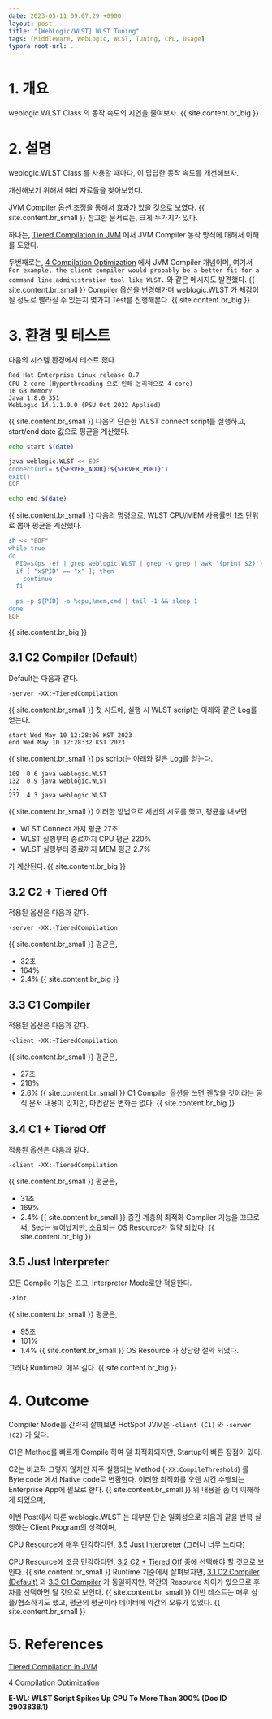 ```yaml
---
date: 2023-05-11 09:07:29 +0900
layout: post
title: "[WebLogic/WLST] WLST Tuning"
tags: [Middleware, WebLogic, WLST, Tuning, CPU, Usage]
typora-root-url: ..
---
```


# 1. 개요

weblogic.WLST Class 의 동작 속도의 지연을 줄여보자.
{{ site.content.br_big }}
# 2. 설명

weblogic.WLST Class 를 사용할 때마다, 이 답답한 동작 속도를 개선해보자.

개선해보기 위해서 여러 자료들을 찾아보았다.

JVM Compiler 옵션 조정을 통해서 효과가 있을 것으로 보였다.
{{ site.content.br_small }}
참고한 문서로는, 크게 두가지가 있다.

하나는, [Tiered Compilation in JVM](https://www.baeldung.com/jvm-tiered-compilation) 에서 JVM Compiler 동작 방식에 대해서 이해를 도왔다.

두번째로는, [4 Compilation Optimization](https://docs.oracle.com/javacomponents/jrockit-hotspot/migration-guide/comp-opt.htm#JRHMG117) 에서 JVM Compiler 개념이며, 여기서 `For example, the client compiler would probably be a better fit for a command line administration tool like WLST.` 와 같은 메시지도 발견했다.
{{ site.content.br_small }}
Compiler 옵션을 변경해가며 weblogic.WLST 가 체감이 될 정도로 빨라질 수 있는지 몇가지 Test를 진행해본다.
{{ site.content.br_big }}
# 3. 환경 및 테스트

다음의 시스템 환경에서 테스트 했다.

```
Red Hat Enterprise Linux release 8.7
CPU 2 core (Hyperthreading 으로 인해 논리적으로 4 core)
16 GB Memory
Java 1.8.0_351
WebLogic 14.1.1.0.0 (PSU Oct 2022 Applied)
```
{{ site.content.br_small }}
다음의 단순한 WLST connect script를 실행하고, start/end date 값으로 평균을 계산했다.

```sh
echo start $(date)

java weblogic.WLST << EOF
connect(url='${SERVER_ADDR}:${SERVER_PORT}')
exit()
EOF

echo end $(date)
```
{{ site.content.br_small }}
다음의 명령으로, WLST CPU/MEM 사용률만 1초 단위로 뽑아 평균을 계산했다.

```sh
sh << "EOF"
while true
do
  PID=$(ps -ef | grep weblogic.WLST | grep -v grep | awk '{print $2}')
  if [ "x$PID" == "x" ]; then
    continue
  fi
  
  ps -p ${PID} -o %cpu,%mem,cmd | tail -1 && sleep 1
done
EOF
```
{{ site.content.br_big }}
## 3.1 C2 Compiler (Default)

Default는 다음과 같다.

```
-server -XX:+TieredCompilation
```
{{ site.content.br_small }}
첫 시도에, 실행 시 WLST script는 아래와 같은 Log를 얻는다.

```
start Wed May 10 12:28:06 KST 2023
end Wed May 10 12:28:32 KST 2023
```
{{ site.content.br_small }}
ps script는 아래와 같은 Log를 얻는다.

```
109  0.6 java weblogic.WLST
132  0.9 java weblogic.WLST
...
237  4.3 java weblogic.WLST
```
{{ site.content.br_small }}
이러한 방법으로 세번의 시도를 했고, 평균을 내보면

* WLST Connect 까지 평균 27초
* WLST 실행부터 종료까지 CPU 평균 220%
* WLST 실행부터 종료까지 MEM 평균 2.7%

가 계산된다.
{{ site.content.br_big }}
## 3.2 C2 + Tiered Off

적용된 옵션은 다음과 같다.

```
-server -XX:-TieredCompilation
```
{{ site.content.br_small }}
평균은,

* 32초
* 164%
* 2.4%
{{ site.content.br_big }}
## 3.3 C1 Compiler

적용된 옵션은 다음과 같다.

```
-client -XX:+TieredCompilation
```
{{ site.content.br_small }}
평균은,

* 27초
* 218%
* 2.6%
{{ site.content.br_small }}
C1 Compiler 옵션을 쓰면 괜찮을 것이라는 공식 문서 내용이 있지만, 마법같은 변화는 없다.
{{ site.content.br_big }}
## 3.4 C1 + Tiered Off

적용된 옵션은 다음과 같다.

```
-client -XX:-TieredCompilation
```
{{ site.content.br_small }}
평균은,

* 31초
* 169%
* 2.4%
{{ site.content.br_small }}
중간 계층의 최적화 Compiler 기능을 끄므로써, Sec는 늘어났지만, 소요되는 OS Resource가 절약 되었다.
{{ site.content.br_big }}
## 3.5 Just Interpreter

모든 Compile 기능은 끄고, Interpreter Mode로만 적용한다.

```
-Xint
```
{{ site.content.br_small }}
평균은,

* 95초
* 101%
* 1.4%
{{ site.content.br_small }}
OS Resource 가 상당량 절약 되었다.

그러나 Runtime이 매우 길다.
{{ site.content.br_big }}
# 4. Outcome

Compiler Mode를 간략히 살펴보면 HotSpot JVM은 `-client (C1)` 와 `-server (C2)` 가 있다.

C1은 Method를 빠르게 Compile 하여 덜 최적화되지만, Startup이 빠른 장점이 있다.

C2는 비교적 그렇지 않지만 자주 실행되는 Method (`-XX:CompileThreshold`) 를 Byte code 에서 Native code로 변환한다. 이러한 최적화를 오랜 시간 수행되는 Enterprise App에 필요로 한다.
{{ site.content.br_small }}
위 내용을 좀 더 이해하게 되었으며,

이번 Post에서 다룬 weblogic.WLST 는 대부분 단순 일회성으로 처음과 끝을 반복 실행하는 Client Program의 성격이며,

CPU Resource에 매우 민감하다면, [3.5 Just Interpreter](#-35-just-interpreter) (그러나 너무 느리다)

CPU Resource에 조금 민감하다면, [3.2 C2 + Tiered Off](#h-32-c2+tiered-off) 중에 선택해야 할 것으로 보인다.
{{ site.content.br_small }}
Runtime 기준에서 살펴보자면, [3.1 C2 Compiler (Default)](#h-31-c2-compiler-(default)) 와 [3.3 C1 Compiler](#h-33-c1-compiler) 가 동일하지만, 약간의 Resource 차이가 있으므로 후자를 선택하면 될 것으로 보인다.
{{ site.content.br_small }}
이번 테스트는 매우 심플/협소하기도 했고, 평균의 평균이라 데이터에 약간의 오류가 있었다.
{{ site.content.br_small }}
# 5. References

[Tiered Compilation in JVM](https://www.baeldung.com/jvm-tiered-compilation) 

[4 Compilation Optimization](https://docs.oracle.com/javacomponents/jrockit-hotspot/migration-guide/comp-opt.htm#JRHMG117)

**E-WL: WLST Script Spikes Up CPU To More Than 300% (Doc ID 2903838.1)**
